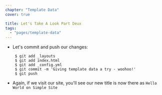 ```yaml
---
chapter: "Template Data"
cover: true

title: Let's Take A Look Part Deux
tags:
  - "pages/template-data"
---
```


* Let's commit and push our changes:

       $ git add _layouts
       $ git add index.html
       $ git add _config.yml
       $ git commit -m 'Giving template data a try - woohoo!'
       $ git push

* Again, if we visit our site, you'll see our new title is now there as `Hello World on Simple Site`